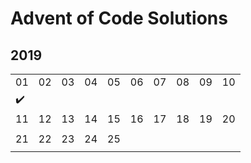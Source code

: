 # Advent of Code Solutions

## 2019

|  | | | | | | | | | |
|----|----|----|----|----|----|----|----|----|----|
| 01 | 02 | 03 | 04 | 05 | 06 | 07 | 08 | 09 | 10 |
| ✔️ | | | | | | | | | |
| 11 | 12 | 13 | 14 | 15 | 16 | 17 | 18 | 19 | 20 |
| | | | | | | | | | |
| 21 | 22 | 23 | 24 | 25 |
| | | | | | | | | | |
